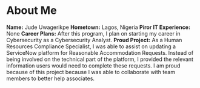 # About Me
**Name:** Jude Uwagerikpe
**Hometown:** Lagos, Nigeria
**Piror IT Experience:** None
**Career Plans:** After this program, I plan on starting my career in Cybersecurity as a Cybersecurity Analyst.
**Proud Project:** As a Human Resources Compliance Specialist, I was able to assist on updating a ServiceNow platform for Reasonable Accommodation Requests. Instead of being involved on the technical part of the platform, I provided the relevant information users would need to complete these requests. I am proud because of this project because I was able to collaborate with team members to better help associates.
